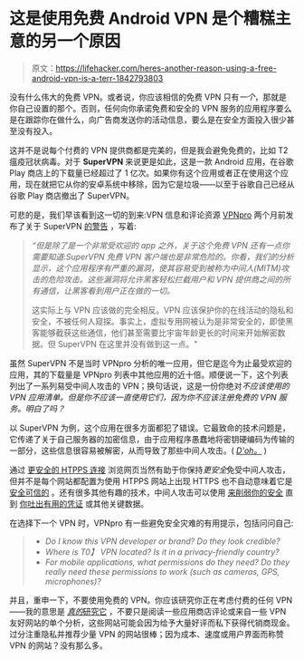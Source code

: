 # 这是使用免费 Android VPN 是个糟糕主意的另一个原因

> 原文：<https://lifehacker.com/heres-another-reason-using-a-free-android-vpn-is-a-terr-1842793803>

没有什么伟大的免费 VPN。或者说，你应该相信的免费 VPN 只有*一个*，那就是你自己设置的那个。否则，任何向你承诺免费和安全的 VPN 服务的应用程序要么是在跟踪你在做什么，向广告商发送你的活动信息，要么是在安全方面投入很少甚至没有投入。



这并不是说每个付费的 VPN 提供商都是完美的，但是我会避免免费的，比如 T2 瘟疫冠状病毒。对于 **SuperVPN** 来说更是如此，这是一款 Android 应用，在谷歌 Play 商店上的下载量已经超过了 1 亿次。如果你有这个应用或者正在使用这个应用，现在就把它从你的安卓系统中移除，因为它是垃圾——以至于谷歌自己已经从谷歌 Play 商店撤出了 SuperVPN。

可悲的是，我们早该看到这一切的到来:VPN 信息和评论资源 [VPNpro](https://vpnpro.com/) 两个月前发布了关于 SuperVPN [的警告](https://vpnpro.com/blog/major-vulnerabilities-found-in-top-free-vpn-apps/) ，写着:

> *“但是除了是一个非常受欢迎的 app 之外，关于这个免费 VPN 还有一点你需要知道:SuperVPN 免费 VPN 客户端也是非常危险的。你看，我们的分析显示，这个应用程序有严重的漏洞，使其容易受到被称为中间人(MITM)攻击的危险攻击。这些漏洞将允许黑客轻松拦截用户和 VPN 提供商之间的所有通信，让黑客看到用户正在做的一切。*
> 
> 这实际上与 VPN 应该做的完全相反。VPN 应该保护你的在线活动的隐私和安全，不被任何人窥探。事实上，虚拟专用网被认为是非常安全的，即使黑客能够截获这些通信，他们甚至需要比宇宙年龄更长的时间来开始解密数据。但 SuperVPN 在这里并没有做到这一点。"

虽然 SuperVPN 不是当时 VPNpro 分析的唯一应用，但它是迄今为止最受欢迎的应用，其的下载量是 VPNpro 列表中其他应用的近十倍。顺便说一下，这个列表列出了一系列易受中间人攻击的 VPN；换句话说，这是一份你绝对*不应该使用的 VPN 应用清单。但是你不应该一直使用它们，因为你不应该注册免费的 VPN 服务。明白了吗？*

以 SuperVPN 为例，这个应用在很多方面都犯了错误。它最致命的技术问题是，它传递了关于自己服务器的加密信息，由于应用程序愚蠢地将密钥硬编码为传输的一部分，这些信息很容易被解密，从而导致了那些中间人攻击。( [*D'oh。*](https://www.youtube.com/watch?v=UGiJOHDJEss) )

通过 [更安全的 HTPPS 连接](https://www.thesslstore.com/blog/man-in-the-middle-attack-2/) 浏览网页当然有助于你保持*更安全*免受中间人攻击，但并不是每个网站都配置为使用 HTPPS 网站上出现 HTTPS 也不自动意味着它是 [安全可信的](https://krebsonsecurity.com/2020/03/us-government-sites-give-bad-security-advice/) 。还有很多其他有趣的技术，中间人攻击可以使用 [来削弱你的安全](https://www.rapid7.com/fundamentals/man-in-the-middle-attacks/) 直到 [你吐出有用的凭证](https://securityboulevard.com/2019/11/what-are-man-in-the-middle-mitm-attacks/) 或其他关键数据。

在选择下一个 VPN 时，VPNpro 有一些避免安全灾难的有用提示，包括问问自己:

> *   *Do I know this VPN developer or brand? Do they look credible?*
> *   *Where is T0】 VPN located? Is it in a privacy-friendly country?*
> *   *For mobile applications, what permissions do they need? Do they really need these permissions to work (such as cameras, GPS, microphones)?*

并且，重申一下，不要使用免费的 VPN。你应该研究你正在考虑付费的任何 VPN——我的意思是 [*真的*研究它](https://lifehacker.com/how-to-choose-a-vpn-1831320407) ，不要只是阅读一些应用商店评论或来自一些 VPN 友好网站的单个分析，这些网站可能会因为给予大量好评而私下获得代销商现金。过分注重隐私并推荐少量 VPN 的网站很棒；因为成本、速度或用户界面而称赞 VPN 的网站？没有那么多。